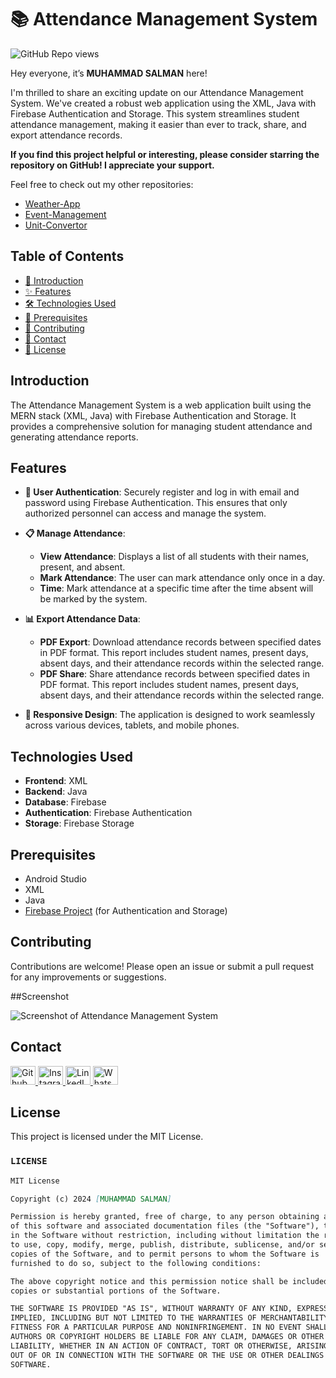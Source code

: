 # 📚 Attendance Management System

![GitHub Repo views](https://komarev.com/ghpvc/?username=Salmanhy074&label=Repo%20views&color=blue&style=flat-square)


Hey everyone, it’s **MUHAMMAD SALMAN** here!

I'm thrilled to share an exciting update on our Attendance Management System. We've created a robust web application using the XML, Java with Firebase Authentication and Storage. This system streamlines student attendance management, making it easier than ever to track, share, and export attendance records.

**If you find this project helpful or interesting, please consider starring the repository on GitHub! I appreciate your support.**

Feel free to check out my other repositories:

 - [Weather-App](https://github.com/Salmanhy074/Weather-App)
 - [Event-Management](https://github.com/Salmanhy074/Event-Management)
 - [Unit-Convertor](https://github.com/Salmanhy074/Unit-Convertor)

## Table of Contents
- [👋 Introduction](#introduction)
- [✨ Features](#features)
- [🛠️ Technologies Used](#technologies-used)
- [🔧 Prerequisites](#prerequisites)
- [🤝 Contributing](#contributing)
- [📧 Contact](#contact)
- [📄 License](#license)

## Introduction

The Attendance Management System is a web application built using the MERN stack (XML, Java) with Firebase Authentication and Storage. It provides a comprehensive solution for managing student attendance and generating attendance reports.

## Features

- **🔐 User Authentication**: Securely register and log in with email and password using Firebase Authentication. This ensures that only authorized personnel can access and manage the system.

- **📋 Manage Attendance**: 
  - **View Attendance**: Displays a list of all students with their names, present, and absent. 
  - **Mark Attendance**: The user can mark attendance only once in a day.
  - **Time**: Mark attendance at a specific time after the time absent will be marked by the system.

- **📊 Export Attendance Data**:
  - **PDF Export**: Download attendance records between specified dates in PDF format. This report includes student names, present days, absent days, and their attendance records within the selected range.
  - **PDF Share**: Share attendance records between specified dates in PDF format. This report includes student names, present days, absent days, and their attendance records within the selected range.

- **📱 Responsive Design**: The application is designed to work seamlessly across various devices, tablets, and mobile phones.

## Technologies Used

- **Frontend**: XML
- **Backend**: Java
- **Database**: Firebase
- **Authentication**: Firebase Authentication
- **Storage**: Firebase Storage

## Prerequisites

- Android Studio
- XML
- Java
- [Firebase Project](https://firebase.google.com/) (for Authentication and Storage)

## Contributing

Contributions are welcome! Please open an issue or submit a pull request for any improvements or suggestions.

##Screenshot

![Screenshot of Attendance Management System](./path-to-your-image.png)



## Contact

<div id="badges" align="left">
  <a href="https://github.com/Salmanhy074/Salmanhy074">
    <img src="https://raw.githubusercontent.com/rahuldkjain/github-profile-readme-generator/master/src/images/icons/Social/github.svg" alt="Github" height="30" width="40"/>
  </a>
  <a href="https://www.instagram.com/itxz_sallu_">
    <img src="https://raw.githubusercontent.com/rahuldkjain/github-profile-readme-generator/master/src/images/icons/Social/instagram.svg" alt="Instagram" height="30" width="40"/>
  </a>
  <a href="https://www.linkedin.com/in/muhammad-salman074">
    <img src="https://raw.githubusercontent.com/rahuldkjain/github-profile-readme-generator/master/src/images/icons/Social/linked-in-alt.svg" alt="LinkedIn" height="30" width="40"/>
  </a>
  <a href="https://wa.me/+923082456659">
    <img src="https://raw.githubusercontent.com/rahuldkjain/github-profile-readme-generator/master/src/images/icons/Social/whatsapp.svg" alt="WhatsApp" height="30" width="40"/>
  </a>
</div>

## License

This project is licensed under the MIT License.



  
### `LICENSE`

```markdown
MIT License

Copyright (c) 2024 [MUHAMMAD SALMAN]

Permission is hereby granted, free of charge, to any person obtaining a copy
of this software and associated documentation files (the "Software"), to deal
in the Software without restriction, including without limitation the rights
to use, copy, modify, merge, publish, distribute, sublicense, and/or sell
copies of the Software, and to permit persons to whom the Software is
furnished to do so, subject to the following conditions:

The above copyright notice and this permission notice shall be included in all
copies or substantial portions of the Software.

THE SOFTWARE IS PROVIDED "AS IS", WITHOUT WARRANTY OF ANY KIND, EXPRESS OR
IMPLIED, INCLUDING BUT NOT LIMITED TO THE WARRANTIES OF MERCHANTABILITY,
FITNESS FOR A PARTICULAR PURPOSE AND NONINFRINGEMENT. IN NO EVENT SHALL THE
AUTHORS OR COPYRIGHT HOLDERS BE LIABLE FOR ANY CLAIM, DAMAGES OR OTHER
LIABILITY, WHETHER IN AN ACTION OF CONTRACT, TORT OR OTHERWISE, ARISING FROM,
OUT OF OR IN CONNECTION WITH THE SOFTWARE OR THE USE OR OTHER DEALINGS IN THE
SOFTWARE.

